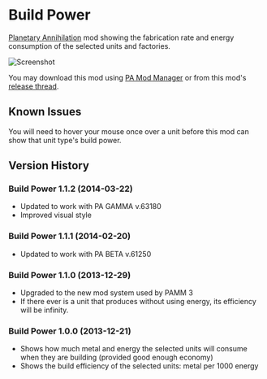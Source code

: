 
Build Power
===========

[Planetary Annihilation](http://www.uberent.com/pa/) mod showing the
fabrication rate and energy consumption of the selected units and
factories.

![Screenshot](http://i.imgur.com/uKoFMbz.png)

You may download this mod using [PA Mod Manager][PAMM] or from this mod's
[release thread][releases].

[PAMM]: https://forums.uberent.com/threads/pa-mod-manager.50726/
[releases]: https://forums.uberent.com/threads/build-power.54974/


Known Issues
------------

You will need to hover your mouse once over a unit before this mod can show
that unit type's build power.


Version History
---------------

### Build Power 1.1.2 (2014-03-22)

- Updated to work with PA GAMMA v.63180
- Improved visual style

### Build Power 1.1.1 (2014-02-20)

- Updated to work with PA BETA v.61250

### Build Power 1.1.0 (2013-12-29)

- Upgraded to the new mod system used by PAMM 3
- If there ever is a unit that produces without using energy, its
efficiency will be infinity.

### Build Power 1.0.0 (2013-12-21)

- Shows how much metal and energy the selected units will consume when they
are building (provided good enough economy)
- Shows the build efficiency of the selected units: metal per 1000 energy
